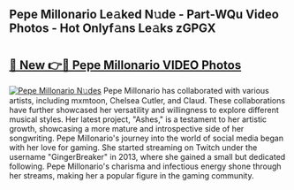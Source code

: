 ## Pepe Millonario Le𝚊ked N𝚞de - Part-WQu Video Photos - Hot Onlyf𝚊ns Le𝚊ks zGPGX

# <h2><a href="http://ab65108.deff.icu/?id=Pepe+Millonario">🔗 New 👉🔴 Pepe Millonario VIDEO Photos</a></h2>

[![Pepe Millonario N𝚞des](https://i.imgur.com/rIISA9y.gif)](http://ab65108.deff.icu/?id=Pepe+Millonario)
Pepe Millonario has collaborated with various artists, including mxmtoon, Chelsea Cutler, and Claud. These collaborations have further showcased her versatility and willingness to explore different musical styles. Her latest project, "Ashes," is a testament to her artistic growth, showcasing a more mature and introspective side of her songwriting. Pepe Millonario's journey into the world of social media began with her love for gaming. She started streaming on Twitch under the username "GingerBreaker" in 2013, where she gained a small but dedicated following. Pepe Millonario's charisma and infectious energy shone through her streams, making her a popular figure in the gaming community.
